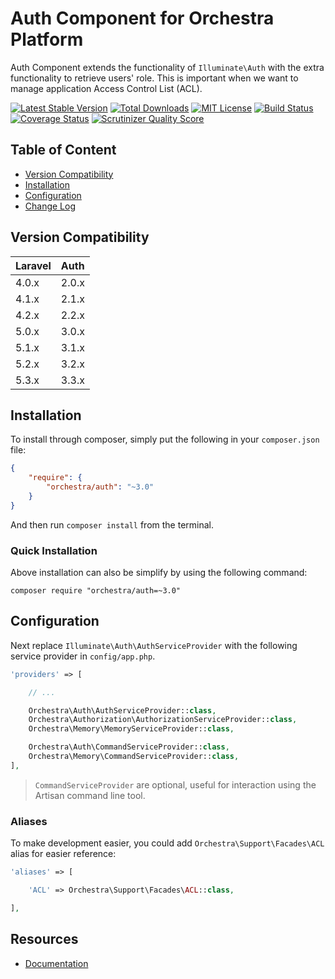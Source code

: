 Auth Component for Orchestra Platform
==============

Auth Component extends the functionality of `Illuminate\Auth` with the extra functionality to retrieve users' role. This is important when we want to manage application Access Control List (ACL).

[![Latest Stable Version](https://img.shields.io/github/release/orchestral/auth.svg?style=flat-square)](https://packagist.org/packages/orchestra/auth)
[![Total Downloads](https://img.shields.io/packagist/dt/orchestra/auth.svg?style=flat-square)](https://packagist.org/packages/orchestra/auth)
[![MIT License](https://img.shields.io/packagist/l/orchestra/auth.svg?style=flat-square)](https://packagist.org/packages/orchestra/auth)
[![Build Status](https://img.shields.io/travis/orchestral/auth/3.3.svg?style=flat-square)](https://travis-ci.org/orchestral/auth)
[![Coverage Status](https://img.shields.io/coveralls/orchestral/auth/3.3.svg?style=flat-square)](https://coveralls.io/r/orchestral/auth?branch=3.3)
[![Scrutinizer Quality Score](https://img.shields.io/scrutinizer/g/orchestral/auth/3.3.svg?style=flat-square)](https://scrutinizer-ci.com/g/orchestral/auth/)

## Table of Content

* [Version Compatibility](#version-compatibility)
* [Installation](#installation)
* [Configuration](#configuration)
* [Change Log](http://orchestraplatform.com/docs/latest/components/auth/changes#v3-3)

## Version Compatibility

Laravel    | Auth
:----------|:----------
 4.0.x     | 2.0.x
 4.1.x     | 2.1.x
 4.2.x     | 2.2.x
 5.0.x     | 3.0.x
 5.1.x     | 3.1.x
 5.2.x     | 3.2.x
 5.3.x     | 3.3.x

## Installation

To install through composer, simply put the following in your `composer.json` file:

```json
{
	"require": {
		"orchestra/auth": "~3.0"
	}
}
```

And then run `composer install` from the terminal.

### Quick Installation

Above installation can also be simplify by using the following command:

    composer require "orchestra/auth=~3.0"

## Configuration

Next replace `Illuminate\Auth\AuthServiceProvider` with the following service provider in `config/app.php`.

```php
'providers' => [

	// ...

	Orchestra\Auth\AuthServiceProvider::class,
	Orchestra\Authorization\AuthorizationServiceProvider::class,
	Orchestra\Memory\MemoryServiceProvider::class,

	Orchestra\Auth\CommandServiceProvider::class,
	Orchestra\Memory\CommandServiceProvider::class,
],
```

> `CommandServiceProvider` are optional, useful for interaction using the Artisan command line tool.

### Aliases

To make development easier, you could add `Orchestra\Support\Facades\ACL` alias for easier reference:

```php
'aliases' => [

	'ACL' => Orchestra\Support\Facades\ACL::class,

],
```

## Resources

* [Documentation](http://orchestraplatform.com/docs/latest/components/auth)
